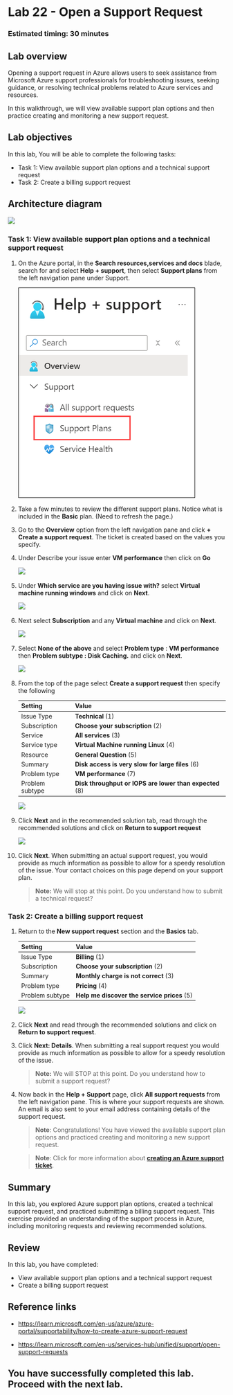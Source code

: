 # Lab 22 - Open a Support Request

### Estimated timing: 30 minutes

## Lab overview
Opening a support request in Azure allows users to seek assistance from Microsoft Azure support professionals for troubleshooting issues, seeking guidance, or resolving technical problems related to Azure services and resources.

In this walkthrough, we will view available support plan options and then practice creating and monitoring a new support request.

## Lab objectives

In this lab, You will be able to complete the following tasks:

+ Task 1: View available support plan options and a technical support request
+ Task 2: Create a billing support request

## Architecture diagram

![](../images/az900lab22.png)

### Task 1: View available support plan options and a technical support request

1. On the Azure portal, in the  **Search resources,services and docs** blade, search for and select **Help + support**, then select **Support plans** from the left navigation pane under Support.

   ![](../images/suuport.png)

1. Take a few minutes to review the different support plans. Notice what is included in the **Basic** plan. (Need to refresh the page.)

1. Go to the **Overview** option from the left navigation pane and click **+ Create a support request**. The ticket is created based on the values you specify. 

1. Under Describe your issue enter **VM performance** then click on **Go**

    ![](../images/lab04-image13.png)
   
1. Under **Which service are you having issue with?** select **Virtual machine running windows** and click on **Next**.

     ![](../images/lab04-image14.png)
   
1. Next select **Subscription** and any **Virtual machine** and click on **Next**.

    ![](../images/lab04-image15.png)

1. Select **None of the above** and select **Problem type** : **VM performance** then **Problem subtype : Disk Caching.** and click on **Next**.

   ![](../images/lab04-image16.png)

1. From the top of the page select **Create a support request** then specify the following

   
    | Setting | Value|
    |----|--------|
    | Issue Type| **Technical** (1) |
    | Subscription | **Choose your subscription** (2) |
    | Service | **All services** (3) |
    | Service type | **Virtual Machine running Linux** (4) |
    | Resource | **General Question** (5)|
    | Summary | **Disk access is very slow for large files** (6) |
    | Problem type | **VM performance** (7) |
    | Problem subtype | **Disk throughput or IOPS are lower than expected** (8) |    

    ![](../images/lab22-image3.png)

1. Click **Next** and in the recommended solution tab, read through the recommended solutions and click on **Return to support request**

   ![](../images/lab22-image2.png)

1. Click **Next**. When submitting an actual support request, you would provide as much information as possible to allow for a speedy resolution of the issue. Your contact choices on this page depend on your support plan. 

    >**Note:** We will stop at this point. Do you understand how to submit a technical request?

### Task 2: Create a billing support request

1. Return to the **New support request** section and the **Basics** tab. 

    | Setting | Value|
    |----|--------|
    | Issue Type| **Billing** (1)|
    | Subscription | **Choose your subscription** (2) |
    | Summary | **Monthly charge is not correct** (3)|
    | Problem type | **Pricing** (4)|
    | Problem subtype | **Help me discover the service prices** (5) |    

    ![](../images/lab22-image1.png)

1. Click **Next** and read through the recommended solutions and click on **Return to support request**.

1. Click **Next: Details**.  When submitting a real support request you would provide as much information as possible to allow for a speedy resolution of the issue. 

    >**Note:** We will STOP at this point. Do you understand how to submit a support request?

1. Now back in the **Help + Support** page, click **All support requests** from the left navigation pane. This is where your support requests are shown. An email is also sent to your email address containing details of the support request.

   >**Note**: Congratulations! You have viewed the available support plan options and practiced creating and monitoring a new support request.

   >**Note**: Click for more information about [**creating an Azure support ticket**](https://azure.microsoft.com/en-us/support/create-ticket).

## Summary 

In this lab, you explored Azure support plan options, created a technical support request, and practiced submitting a billing support request. This exercise provided an understanding of the support process in Azure, including monitoring requests and reviewing recommended solutions.

## Review
In this lab, you have completed:

- View available support plan options and a technical support request
- Create a billing support request

## Reference links

- https://learn.microsoft.com/en-us/azure/azure-portal/supportability/how-to-create-azure-support-request
  
- https://learn.microsoft.com/en-us/services-hub/unified/support/open-support-requests
  
## You have successfully completed this lab. Proceed with the next lab.
